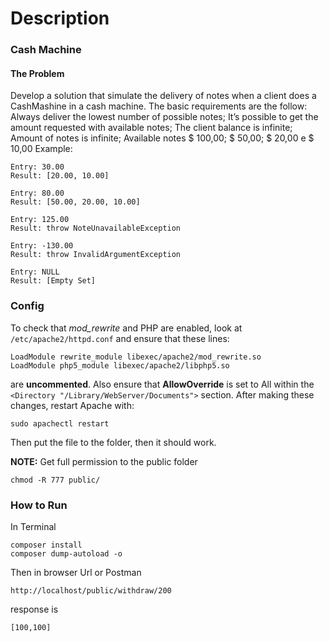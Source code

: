 # Description

### Cash Machine
#### The Problem
Develop a solution that simulate the delivery of notes when a client does a CashMashine in a cash machine.
The basic requirements are the follow:
Always deliver the lowest number of possible notes;
It’s possible to get the amount requested with available notes;
The client balance is infinite;
Amount of notes is infinite;
Available notes $ 100,00; $ 50,00; $ 20,00 e $ 10,00
Example:

```
Entry: 30.00
Result: [20.00, 10.00]

Entry: 80.00
Result: [50.00, 20.00, 10.00]

Entry: 125.00
Result: throw NoteUnavailableException

Entry: -130.00
Result: throw InvalidArgumentException

Entry: NULL
Result: [Empty Set]
```

### Config

To check that *mod_rewrite* and PHP are enabled, look at ``` /etc/apache2/httpd.conf ``` and ensure that these lines:
```
LoadModule rewrite_module libexec/apache2/mod_rewrite.so
LoadModule php5_module libexec/apache2/libphp5.so
```
are **uncommented**.
Also ensure that **AllowOverride** is set to All within the ```<Directory "/Library/WebServer/Documents">``` section.
After making these changes, restart Apache with: 
```
sudo apachectl restart
```
Then put the file to the folder, then it should work.

**NOTE:**
Get full permission to the public folder

```
chmod -R 777 public/
```

### How to Run 

In Terminal

```
composer install
composer dump-autoload -o
```
Then in browser Url or Postman
```
http://localhost/public/withdraw/200
```
response is
```
[100,100]
```